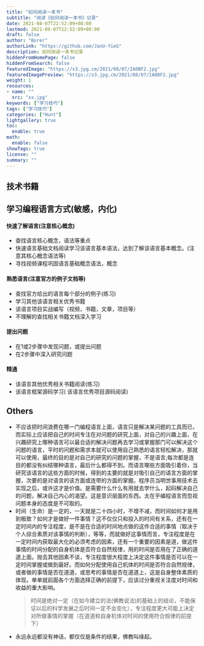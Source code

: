 ```yaml
---
title: "如何阅读一本书"
subtitle: "阅读《如何阅读一本书》记录"
date: 2021-08-07T22:52:09+08:00
lastmod: 2021-08-07T22:52:09+08:00
draft: false
author: "Borer"
authorLink: "https://github.com/JanU-YieG"
description: 如何阅读一本书记录
hiddenFromHomePage: false
hiddenFromSearch: false
featuredImage: "https://s3.jpg.cm/2021/08/07/IA0BF2.jpg"
featuredImagePreview: "https://s3.jpg.cm/2021/08/07/IA0BF2.jpg"
weight: 1
resources:
- name: ""
  src: "xx.jpg"
keywords: ["学习技巧"]
tags: ["学习技巧"]
categories: ["Hunt"]
lightgallery: true
toc:
  enable: true
math:
  enable: false
showTags: true
license: ""
summary: ""
---
```


<!--more-->
## 技术书籍


## 学习编程语言方式(敏感，内化)
#### 快速了解语言(注意核心概念)
- 查找语言核心概念，语法等重点
- 快速语言基础文档阅读学习该语言基本语法，达到了解该语言基本概念。(注意其核心概念语法等)
- 寻找视频课程巩固语言基础概念语法，概念
#### 熟悉语言(注意官方的例子文档等)
- 查找官方给出的语言每个部分的例子(练习)
- 学习其他该语言相关优秀书籍
- 该语言项目实战编写（视频，书籍，文章，项目等）
- 不理解的查找相关书籍文档深入学习
#### 提出问题
- 在1或2步骤中发现问题，或提出问题
- 在2步骤中深入研究问题
#### 精通
- 该语言其他优秀相关书籍阅读(练习)
- 该语言框架源码学习( 该语言优秀项目源码阅读)

## Others
- 不应该把时间浪费在哪一门编程语言上面，语言只是解决某问题的工具而已，而实际上应该把自己的时间专注在对问题的研究上面，对自己的兴趣上面，在兴趣研究上哪种语言可以最合适的解决问题再去学习或掌握那门可以解决这个问题的语言，平时的问题和需求本就可以使用自己熟悉的语言轻松解决，那就可以使用，最终的目的是对自己的研究的问题的掌握，不是语言;每次都是连目的都没有纠结哪种语言，最后什么都得不到。而语言哪些方面吸引着你，当研究该语言的这些方面的时候，得到的主要的就是对吸引自己的语言方面的掌握，次要的是对语言的该方面或连带的方面的掌握。程序员当明世事用技术去实现之后，或许这才是价值。是需要什么什么有用就去学什么，起码解决自己的问题，解决自己内心的渴望。这是意识层面的东西。太在乎编程语言而忽视问题本身的态度是不可取的。
- 时间（生命）是一定的，一天就是二十四小时，不增不减，而时间如何才是用到极致？如何才是做好一件事情？这不仅仅只和投入的时间有关系，还有在一定时间内的专注程度，是不是在合适的时间地点做的这件合适的事情（取决于个人综合素质对该事情的判断），等等，而就做好这事情而言，专注程度是在一定时间内获取最大化的必须考虑的因素，还有一个重要的因素是道，做这件事情的时间分配的自身机体是否符合自然规律，用的时间是否用在了正确的道道上面。抛去其他因素不谈，专注程度很大程度上决定这件事情是否可以在一定时间掌握或做到最好。而如何分配使用自己机体的时间是否符合自然规律，或者做的事情是否在道道，或思考的事情是否在道道上，这是自身整体素质的体现。单单就前面各个方面选择正确的前提下，应该过分重视关注度对时间和收益的重大影响。
    > 时间是绝对一定（在如今建立的法(佛教说法)的基础上的结论，不能保证以后的科学发展之后时间一定不会变化），专注程度更大可能上决定对所做事情的掌握（在道道和自身机体对时间的使用符合规律的前提下）
- 永远永远都没有神话，都仅仅是条件的结果，佛教叫缘起。

